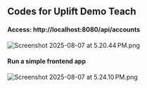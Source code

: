 ## Codes for Uplift Demo Teach

#### Access: http://localhost:8080/api/accounts

![Screenshot 2025-08-07 at 5.20.44 PM.png](src/main/resources/static/Screenshot%202025-08-07%20at%205.20.44%E2%80%AFPM.png)


#### Run a simple frontend app
![Screenshot 2025-08-07 at 5.24.10 PM.png](src/main/resources/static/Screenshot%202025-08-07%20at%205.24.10%E2%80%AFPM.png)
